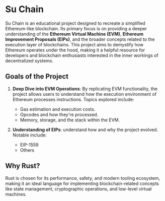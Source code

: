 # Su Chain

Su Chain is an educational project designed to recreate a simplified Ethereum-like blockchain. Its primary focus is on
providing a deeper understanding of the **Ethereum Virtual Machine (EVM)**, **Ethereum Improvement Proposals (EIPs)**,
and the broader concepts related to the execution layer of blockchains. This project aims to demystify how Ethereum
operates under the hood, making it a helpful resource for developers and blockchain enthusiasts interested in the
inner workings of decentralized systems.

## Goals of the Project

1. **Deep Dive into EVM Operations**: By replicating EVM functionality, the project allows users to understand how the
   execution environment of Ethereum processes instructions. Topics explored include:
    - Gas estimation and execution costs.
    - Opcodes and how they're processed.
    - Memory, storage, and the stack within the EVM.

2. **Understanding of EIPs**: understand how and why the project evolved. Notable include:
   - EIP-1559
   - Others

## Why Rust?

Rust is chosen for its performance, safety, and modern tooling ecosystem, making it an ideal language for implementing
blockchain-related concepts like state management, cryptographic operations, and low-level virtual machines.
